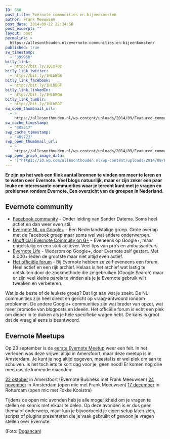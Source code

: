 ```yaml
---
ID: 668
post_title: Evernote communities en bijeenkomsten
author: Frank Meeuwsen
post_date: 2014-09-22 22:34:50
post_excerpt: ""
layout: post
permalink: >
  https://allesonthouden.nl/evernote-communities-en-bijeenkomsten/
published: true
sw_timestamp:
  - "399950"
bitly_link:
  - http://bit.ly/1Q1x7Oz
bitly_link_twitter:
  - http://bit.ly/1HLbBGS
bitly_link_facebook:
  - http://bit.ly/1HLbBGT
bitly_link_linkedIn:
  - http://bit.ly/1HLbBGW
bitly_link_tumblr:
  - http://bit.ly/1HLbBGZ
sw_open_thumbnail_url:
  - >
    https://allesonthouden.nl/wp-content/uploads/2014/09/Featured_community.jpg
sw_cache_timestamp:
  - "408517"
swp_cache_timestamp:
  - "409723"
swp_open_thumbnail_url:
  - >
    https://allesonthouden.nl/wp-content/uploads/2014/09/Featured_community.jpg
swp_open_graph_image_data:
  - '["https://i0.wp.com/allesonthouden.nl/wp-content/uploads/2014/09/Featured_community.jpg?fit=800%2C400&ssl=1",800,400,false]'
---
```

<strong>Er zijn op het web een flink aantal bronnen te vinden om meer te leren en te weten over Evernote. Veel blogs natuurlijk, maar er zijn zeker een paar leuke en interessante communities waar je terecht kunt met je vragen en problemen rondom Evernote. Een overzicht van de groepen in Nederland.</strong>

<!--more-->

<h2 id="evernotecommunity">Evernote community</h2>

<ul>
    <li><a href="https://www.facebook.com/groups/evernote.nl/">Facebook community</a> - Onder leiding van Sander Datema. Soms heel actief en dan weer even stil.</li>
    <li><a href="https://plus.google.com/u/0/communities/116290036461980589366">Evernote NL op Google+</a> - Een Nederlandstalige groep. Grote overlap met de Facebook groep maar soms wel wat andere onderwerpen.</li>
    <li><a href="https://plus.google.com/u/0/communities/103611462316014210610">Unofficial Evernote Commuity on G+</a> - Eveneens op Google+, maar engelstalig en een stuk actiever. Veel tips van pro’s en ambassadeurs.</li>
    <li><a href="https://plus.google.com/u/0/communities/105472729219340551607">Evernote Life</a> - Wederom op Google+, door Evernote zelf gestart. Met 8.000+ leden de grootste maar niet altijd even actief.</li>
    <li><a href="https://discussion.evernote.com/">Het officiële forum</a> - Bij Evernote hebben ze zelf eveneens een forum. Heel actief en een rijk archief. Helaas is het archief wat lastig te ontsluiten door de zoekmethode die ze gebruiken (Google Search) maar er zijn veel kleine parels te vinden als je je Evernote gebruik wilt tweaken en verbeteren.</li>
</ul>

Wat is de beste of de leukste groep? Dat ligt aan wat je zoekt. De NL communities zijn heel direct en gericht op vraag-antwoord rondom problemen. De andere Google+ communities zijn wat breder van opzet, wat meer promotie van blogposts en ideeën. Het officiële forum is echt een plek om dieper in te duiken als je hele specifieke vragen hebt. De kans is groot dat de vraag al eens is beantwoord.

<h2 id="evernotemeetups">Evernote Meetups</h2>

Op 23 september is de <a href="http://www.meetup.com/PermanentBeta/events/202995072/">eerste Evernote Meetup</a> weer een feit. In het verleden was deze vrijwel altijd in Amersfoort, maar deze meetup is in Amsterdam. Je kunt je nog altijd opgeven, meestal is er wel plek om aan te schuiven. Is het toch iets te kort dag voor je, geen nood! Er komen nog drie meetups de komende maanden:

<a href="http://www.meetup.com/PermanentBeta/events/202995342/">22 oktober</a> in Amersfoort (Evernote Business met Frank Meeuwsen)
<a href="http://www.meetup.com/PermanentBeta/events/202995422/">24 november</a> in Amsterdam (open mic met Frank Meeuwsen)
<a href="http://www.meetup.com/PermanentBeta/events/202995602/">17 december</a> in Rotterdam (open mic met Fokke Kooistra)

Tijdens de open mic avonden heb je alle mogelijkheid om je vragen te stellen en kennis met elkaar te delen. Op deze avonden is er dus geen thema of onderwerp, maar kun je bijvoorbeeld je eigen setup laten zien, scripts of plugins presenteren die je vaak gebruikt of gewoon je vragen stellen over Evernote.

(Foto: <a href="https://www.flickr.com/photos/dogancan#_=_">Dogancan</a>)